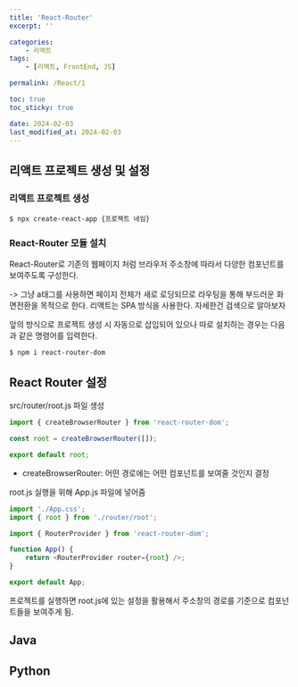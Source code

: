 ```yaml
---
title: 'React-Router'
excerpt: ''

categories:
    - 리액트
tags:
    - [리액트, FrontEnd, JS]

permalink: /React/1

toc: true
toc_sticky: true

date: 2024-02-03
last_modified_at: 2024-02-03
---
```


## 리액트 프로젝트 생성 및 설정

### 리액트 프로젝트 생성

```console
$ npx create-react-app {프로젝트 네임}
```

### React-Router 모듈 설치

React-Router로 기존의 웹페이지 처럼 브라우저 주소창에 따라서 다양한 컴포넌트를 보여주도록 구성한다.

-> 그냥 a태그를 사용하면 페이지 전체가 새로 로딩되므로 라우팅을 통해 부드러운 화면전환을 목적으로 한다.
리액트는 SPA 방식을 사용한다. 자세한건 검색으로 알아보자

앞의 방식으로 프로젝트 생성 시 자동으로 삽입되어 있으나 따로 설치하는 경우는 다음과 같은 명령어를 입력한다.

```
$ npm i react-router-dom
```

## React Router 설정

src/router/root.js 파일 생성

```js
import { createBrowserRouter } from 'react-router-dom';

const root = createBrowserRouter([]);

export default root;
```

-   createBrowserRouter: 어떤 경로에는 어떤 컴포넌트를 보여줄 것인지 결정

root.js 실행을 위해 App.js 파일에 넣어줌

```js
import './App.css';
import { root } from './router/root';

import { RouterProvider } from 'react-router-dom';

function App() {
    return <RouterProvider router={root} />;
}

export default App;
```

프로젝트를 실행하면 root.js에 있는 설정을 활용해서 주소창의 경로를 기준으로 컴포넌트들을 보여주게 됨.


## Java

## Python
